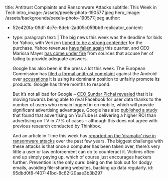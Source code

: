 title: Antitrust Complaints and Ransomware Attacks
subtitle: This Week in Tech
intro_image: /assets/pexels-photo-190577.jpeg
hero_image: /assets/backgrounds/pexels-photo-190577.jpeg
author:
  - 52e420fa-09df-4c7e-8deb-2ad05c059bb6
replicator_content:
  - 
    type: paragraph
    text: |
      The big news this week was the deadline for bids for Yahoo, with Verizon <a href="http://www.wsj.com/article_email/verizon-tops-pack-of-suitors-chasing-yahoo-1460939767-lMyQjAxMTI2MDE5ODAxMjg4Wj">tipped to be a strong contender</a> for the purchase. Yahoo revenues <a href="http://www.bbc.co.uk/news/business-36086254">have fallen again</a> this quarter, and CEO Marissa Mayer <a href="http://www.techinsider.io/mayer-on-sales-process-2016-4">has come under fire</a> from sources that accuse her of failing to provide adequate answers.
      
      Google has also been in the press a lot this week. The European Commission has <a href="http://uk.businessinsider.com/europe-charges-google-with-antitrust-violations-over-android-2016-4">filed a formal antitrust complaint</a> against the Android over <a href="http://uk.businessinsider.com/alphabet-investors-not-worried-google-europe-anitrust-commission-android-battle-2016-4?utm_source=feedly&amp;utm_medium=webfeeds">accusations</a> it is using its dominant position to unfairly promote its products. Google has three months to respond.
      
      But it’s not all bad for Google – <a href="http://uk.businessinsider.com/google-has-more-logged-in-users-on-mobile-2016-4">CEO Sundar Pichai revealed</a> that it is moving towards being able to rival Facebook for user data thanks to the number of users who remain logged in on mobile, which will provide significant advertising advantages. Google has also <a href="http://uk.businessinsider.com/youtube-ads-have-better-roi-than-tv-according-to-google-2016-4">published a study</a> that found that advertising on YouTube is delivering a higher ROI than advertising on TV in 77% of cases – although this does not agree with previous research conducted by Thinkbox.
      
      And an article in Time this week has <a href="http://time.com/4303129/hackers-computer-ransom-ransomware/">reported on the ‘dramatic’ rise in ransomware attacks</a> over the past few years. The biggest challenge with these attacks is that once a computer has been taken over, there’s very little a user or law enforcement can do to counteract it. Victims often end up simply paying up, which of course just encourages hackers further. Prevention is the only cure: being on the look out for dodgy emails, avoiding file-sharing websites, backing up data regularly.
id: 95dbd0f8-f407-41bd-8c62-20aae3b3b297
